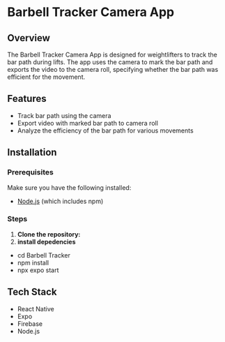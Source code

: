 # Barbell Tracker Camera App

## Overview

The Barbell Tracker Camera App is designed for weightlifters to track the bar path during lifts. The app uses the camera to mark the bar path and exports the video to the camera roll, specifying whether the bar path was efficient for the movement.

## Features

- Track bar path using the camera
- Export video with marked bar path to camera roll
- Analyze the efficiency of the bar path for various movements

## Installation

### Prerequisites

Make sure you have the following installed:

- [Node.js](https://nodejs.org/) (which includes npm)

### Steps

1. **Clone the repository:**
2. **install depedencies**

- cd Barbell Tracker
- npm install
- npx expo start

## Tech Stack

- React Native
- Expo
- Firebase
- Node.js
